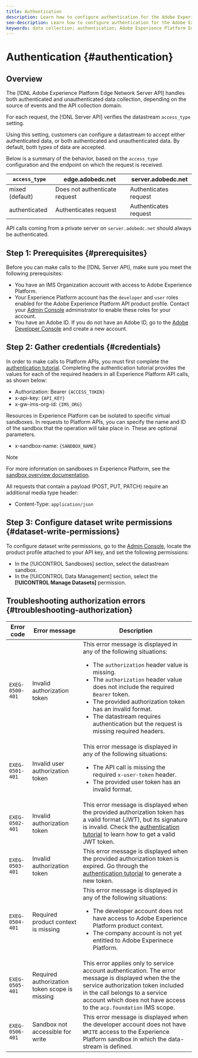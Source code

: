 ```yaml
---
title: Authentication
description: Learn how to configure authentication for the Adobe Experience Platform Edge Network Server API
seo-description: Learn how to configure authentication for the Adobe Experience Platform Edge Network Server API
keywords: data collection; authentication; Adobe Experience Platform Edge Network api; authorization
---
```


# Authentication {#authentication}

## Overview 

The [!DNL Adobe Experience Platform Edge Network Server API] handles both authenticated and unauthenticated data collection, depending on the source of events and the API collection domain.

For each request, the [!DNL Server API] verifies the datastream `access_type` setting.

Using this setting, customers can configure a datastream to accept either authenticated data, or both authenticated and unauthenticated data. By default, both types of data are accepted.

Below is a summary of the behavior, based on the `access_type` configuration and the endpoint on which the request is received.

| `access_type`     | edge.adobedc.net              | server.adobedc.net    |
|-----------------|-------------------------------|-----------------------|
| mixed (default) | Does not authenticate request  | Authenticates request |
| authenticated   | Authenticates request         | Authenticates request |

API calls coming from a private server on `server.adobedc.net` should always be authenticated.

## Step 1: Prerequisites {#prerequisites}

Before you can make calls to the [!DNL Server API], make sure you meet the following prerequisites:

* You have an IMS Organization account with access to Adobe Experience Platform.
* Your Experience Platform account has the `developer` and `user` roles enabled for the Adobe Experience Platform API product profile. Contact your [Admin Console](../../access-control/home.md) administrator to enable these roles for your account.
* You have an Adobe ID. If you do not have an Adobe ID, go to the [Adobe Developer Console](https://developer.adobe.com/console) and create a new account.

## Step 2: Gather credentials {#credentials}

In order to make calls to Platform APIs, you must first complete the [authentication tutorial](https://www.adobe.com/go/platform-api-authentication-en). Completing the authentication tutorial provides the values for each of the required headers in all Experience Platform API calls, as shown below:

*   Authorization: Bearer `{ACCESS_TOKEN}`
*   x-api-key: `{API_KEY}`
*   x-gw-ims-org-id: `{IMS_ORG}`

Resources in Experience Platform can be isolated to specific virtual sandboxes. In requests to Platform APIs, you can specify the name and ID of the sandbox that the operation will take place in. These are optional parameters.

*   x-sandbox-name: `{SANDBOX_NAME}`

>[!NOTE]
>
>For more information on sandboxes in Experience Platform, see the [sandbox overview documentation](../../sandboxes/home.md).

All requests that contain a payload (POST, PUT, PATCH) require an additional media type header:

*   Content-Type: `application/json`

## Step 3: Configure dataset write permissions {#dataset-write-permissions}

To configure dataset write permissions, go to the [Admin Console](https://adminconsole.adobe.com), locate the product profile attached to your API key, and set the following permissions:

* In the [!UICONTROL Sandboxes] section, select the datastream sandbox.
* In the [!UICONTROL Data Management] section, select the **[!UICONTROL Manage Datasets]** permission.


## Troubleshooting authorization errors {#troubleshooting-authorization}

| Error code | Error message | Description |
| --- | --- | --- |
| `EXEG-0500-401` | Invalid authorization token | This error message is displayed in any of the following situations:  <ul><li>The `authorization` header value is missing.</li><li>The `authorization` header value does not include the required `Bearer` token.</li><li>The provided authorization token has an invalid format.</li><li>The datastream requires authentication but the request is missing required headers.</li></ul> |
| `EXEG-0501-401` | Invalid user authorization token | This error message is displayed in any of the following situations: <ul><li>The API call is missing the required `x-user-token` header.</li><li>The provided user token has an invalid format.</li></ul> |
| `EXEG-0502-401` | Invalid authorization token | This error message is displayed when the provided authorization token has a valid format (JWT), but its signature is invalid. Check the [authentication tutorial](../../landing/api-authentication.md) to learn how to get a valid JWT token. |
| `EXEG-0503-401` | Invalid authorization token | This error message is displayed when the provided authorization token is expired. Go through the [authentication tutorial](../../landing/api-authentication.md) to generate a new token. |
| `EXEG-0504-401` | Required product context is missing | This error message is displayed in any of the following situations:  <ul><li>The developer account does not have access to Adobe Experience Platform product context.</li><li>The company account is not yet entitled to Adobe Experinece Platform.</li></ul>|
| `EXEG-0505-401` | Required authorization token scope is missing | This error applies only to service account authentication. The error message is displayed when the the service authorization token included in the call belongs to a service account which does not have access to the `acp.foundation` IMS scope.|
| `EXEG-0506-401` | Sandbox not accessible for write | This error message is displayed when the developer account does not have `WRITE` access to the Experience Platform sandbox in which the data-stream is defined. |
